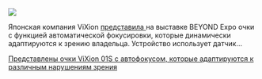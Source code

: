 <!--2025-05-24 08:47:21-->
<div class="yb">
  <div class="rss habr"><img src="https://habrastorage.org/getpro/habr/upload_files/3d0/0e1/8a8/3d00e18a87347cbc87b145b51f514489.jpeg" /><p>Японская компания ViXion <a href="https://www.yankodesign.com/2025/05/21/the-worlds-first-autofocus-spectacles-hands-on-with-the-vixion-01s-at-beyond-expo-2025/" rel="noopener noreferrer nofollow">представила </a>на выставке BEYOND Expo очки с функцией автоматической фокусировки, которые динамически адаптируются к зрению владельца. Устройство использует датчик... <p class="titl"><a href="https://habr.com/ru/news/912430/?utm_source=habrahabr&utm_medium=rss&utm_campaign=912430">Представлены очки ViXion 01S с автофокусом, которые адаптируются к различным нарушениям зрения</a></p></div>
</div>
